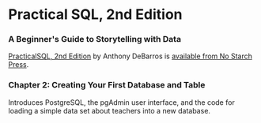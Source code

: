 # Practical SQL, 2nd Edition
### A Beginner's Guide to Storytelling with Data

[PracticalSQL, 2nd Edition](https://nostarch.com/practical-sql-2nd-edition/) by Anthony DeBarros is [available from No Starch Press](https://nostarch.com/practical-sql-2nd-edition/).

### Chapter 2: Creating Your First Database and Table

Introduces PostgreSQL, the pgAdmin user interface, and the code for loading a simple data set about teachers into a new database.

